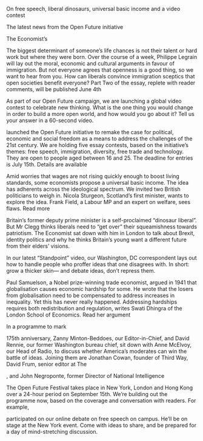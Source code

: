 On free speech, liberal dinosaurs, universal basic income and a video contest

The latest news from the Open Future initiative

The Economist’s 

The biggest determinant of someone’s life chances is not their talent or hard work but where they were born. Over the course of a week, Philippe Legrain will lay out the moral, economic and cultural arguments in favour of immigration. But not everyone agrees that openness is a good thing, so we want to hear from you. How can liberals convince immigration sceptics that open societies benefit everyone? Part Two of the essay, replete with reader comments, will be published June 4th 

As part of our Open Future campaign, we are launching a global video contest to celebrate new thinking. What is the one thing you would change in order to build a more open world, and how would you go about it? Tell us your answer in a 60-second video.

 launched the Open Future initiative to remake the case for political, economic and social freedom as a means to address the challenges of the 21st century. We are holding five essay contests, based on the initiative’s themes: free speech, immigration, diversity, free trade and technology. They are open to people aged between 16 and 25. The deadline for entries is July 15th. Details are available 

Amid worries that wages are not rising quickly enough to boost living standards, some economists propose a universal basic income. The idea has adherents across the ideological spectrum. We invited two British politicians to weigh in. Nicola Sturgeon, Scotland’s first minister, wants to explore the idea. Frank Field, a Labour MP and an expert on welfare, sees flaws. Read more 

Britain’s former deputy prime minister is a self-proclaimed “dinosaur liberal”. But Mr Clegg thinks liberals need to “get over” their squeamishness towards patriotism. The Economist sat down with him in London to talk about Brexit, identity politics and why he thinks Britain’s young want a different future from their elders’ visions. 

In our latest “Standpoint” video, our Washington, DC correspondent lays out how to handle people who proffer ideas that one disagrees with. In short: grow a thicker skin— and debate ideas, don’t repress them. 

Paul Samuelson, a Nobel prize-winning trade economist, argued in 1941 that globalisation causes economic hardship for some. He wrote that the losers from globalisation need to be compensated to address increases in inequality. Yet this has never really happened. Addressing hardships requires both redistribution and regulation, writes Swati Dhingra of the London School of Economics. Read her argument 

In a programme to mark 

 175th anniversary, Zanny Minton-Beddoes, our Editor-in-Chief, and David Rennie, our former Washington bureau chief, sit down with Anne McElvoy, our Head of Radio, to discuss whether America’s moderates can win the battle of ideas. Joining them are Jonathan Cowan, founder of Third Way, David Frum, senior editor at The 

, and John Negroponte, former Director of National Intelligence 

The Open Future Festival takes place in New York, London and Hong Kong over a 24-hour period on September 15th. We’re building out the programme now, based on the coverage and conversation with readers. For example, 

 participated on our online debate on free speech on campus. He’ll be on stage at the New York event. Come with ideas to share, and be prepared for a day of mind-stretching discussion.
